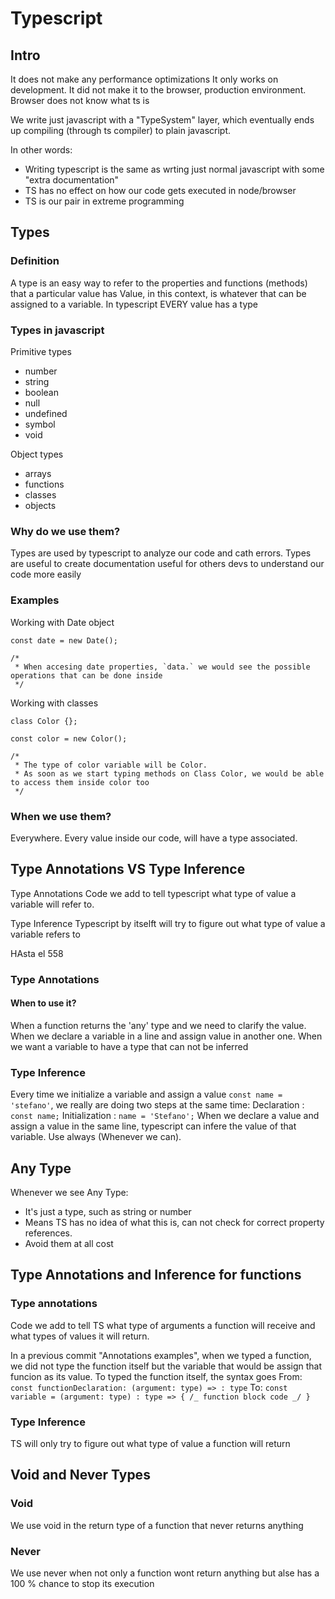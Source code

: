 # Typescript

## Intro

It does not make any performance optimizations
It only works on development.
It did not make it to the browser, production environment. Browser does not know what ts is

We write just javascript with a "TypeSystem" layer, which eventually ends up compiling (through ts compiler) to plain javascript.

In other words:

-   Writing typescript is the same as wrting just normal javascript with some "extra documentation"
-   TS has no effect on how our code gets executed in node/browser
-   TS is our pair in extreme programming

## Types

### Definition

A type is an easy way to refer to the properties and functions (methods) that a particular value has
Value, in this context, is whatever that can be assigned to a variable.
In typescript EVERY value has a type

### Types in javascript

Primitive types

-   number
-   string
-   boolean
-   null
-   undefined
-   symbol
-   void

Object types

-   arrays
-   functions
-   classes
-   objects

### Why do we use them?

Types are used by typescript to analyze our code and cath errors.
Types are useful to create documentation useful for others devs to understand our code more easily

### Examples

Working with Date object

```
const date = new Date();

/*
 * When accesing date properties, `data.` we would see the possible operations that can be done inside
 */
```

Working with classes

```
class Color {};

const color = new Color();

/*
 * The type of color variable will be Color.
 * As soon as we start typing methods on Class Color, we would be able to access them inside color too
 */
```

### When we use them?

Everywhere.
Every value inside our code, will have a type associated.

## Type Annotations VS Type Inference

Type Annotations
Code we add to tell typescript what type of value a variable will refer to.

Type Inference
Typescript by itselft will try to figure out what type of value a variable refers to

HAsta el 558

### Type Annotations

#### When to use it?

When a function returns the 'any' type and we need to clarify the value.
When we declare a variable in a line and assign value in another one.
When we want a variable to have a type that can not be inferred

### Type Inference

Every time we initialize a variable and assign a value `const name = 'stefano'`, we really are doing two steps at the same time:
Declaration : `const name;`
Initialization : `name = 'Stefano';`
When we declare a value and assign a value in the same line, typescript can infere the value of that variable.
Use always (Whenever we can).

## Any Type

Whenever we see Any Type:

-   It's just a type, such as string or number
-   Means TS has no idea of what this is, can not check for correct property references.
-   Avoid them at all cost

## Type Annotations and Inference for functions

### Type annotations

Code we add to tell TS what type of arguments a function will receive and what types of values it will return.

In a previous commit "Annotations examples", when we typed a function, we did not type the function itself but the variable that would be assign that funcion as its value.
To typed the function itself, the syntax goes
From:
`const functionDeclaration: (argument: type) => : type`
To:
`const variable = (argument: type) : type => { /_ function block code _/ }`

### Type Inference

TS will only try to figure out what type of value a function will return

## Void and Never Types

### Void

We use void in the return type of a function that never returns anything

### Never

We use never when not only a function wont return anything but alse has a 100 % chance to stop its execution

